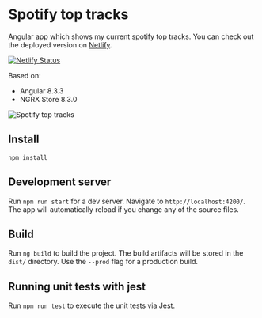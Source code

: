 # Spotify top tracks

Angular app which shows my current spotify top tracks.
You can check out the deployed version on [Netlify](https://happy-wing-cbad8b.netlify.com).

[![Netlify Status](https://api.netlify.com/api/v1/badges/566cb7d5-7dcd-440a-b902-14f8cce11047/deploy-status)](https://app.netlify.com/sites/happy-wing-cbad8b/deploys)

Based on:

-   Angular 8.3.3
-   NGRX Store 8.3.0

![Spotify top tracks](src/assets/screenshot.png)

## Install

`npm install`

## Development server

Run `npm run start` for a dev server. Navigate to `http://localhost:4200/`. The app will automatically reload if you change any of the source files.

## Build

Run `ng build` to build the project. The build artifacts will be stored in the `dist/` directory. Use the `--prod` flag for a production build.

## Running unit tests with jest

Run `npm run test` to execute the unit tests via [Jest](https://jestjs.io/).
